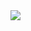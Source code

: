 <img src= "[https://capsule-render.vercel.app/api?type=waving&height=300&color=gradient&text=Ola%20eu%20sou%20o%20edu%20e%20faço%20malwares%20de%20gdi](https://capsule-render.vercel.app/api?type=waving&height=300&color=gradient)">
